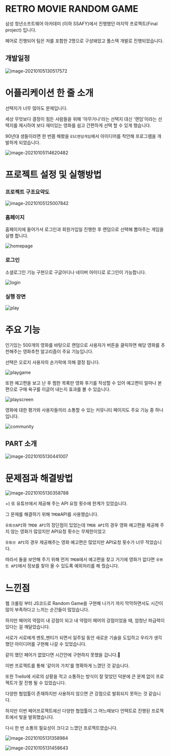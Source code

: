 # RETRO MOVIE RANDOM GAME 

삼성 청년소프트웨어 아카데미 (이하 SSAFY)에서 진행했던 마지막 프로젝트(Final project) 입니다.

페어로 진행되어 팀은 저를 포함한 2명으로 구성돼었고 풀스택 개발로 진행되었습니다.



## 개발일정

![image-20210105130517572](README.assets/image-20210105130517572.png)

# 어플리케이션 한 줄 소개 

선택지가 너무 많아도 문제입니다. 

세상 무엇보다 결정이 힘든 사람들을 위해 '아무거나'라는 선택지 대신 '랜덤'이라는 선택지를 제시하여 보다 재미있는 영화를 쉽고 간편하게 선택 할 수 있게 했습니다.

90년대 생들이라면 한 번쯤 해봤을 `ESC랜덤게임`에서 아이디어를 착안해 프로그램을 개발하게 되었습니다. 

![image-20210105114620482](README.assets/image-20210105114620482.png)



# 프로젝트 설정 및 실행방법



### 프로젝트 구조요약도

![image-20210105125007842](README.assets/image-20210105125007842.png)

### 홈페이지  

홈페이지에 들어가서 로그인과 회원가입일 진행한 후 랜덤으로 선택해 뽑아주는 게임을 실행 합니다.

![homepage](README.assets/final_pjt홈페이지.png)

### 로그인 

소셜로그인 기능 구현으로 구글아디나 네이버 아이디로 로그인이 가능합니다. 

![login](README.assets/final_pjt로그인.png)



### 실행 장면 

![play](README.assets/play.gif)





# 주요 기능

인기있는 500개의 영화를 바탕으로 랜덤으로 사용자가 버튼을 클릭하면 해당 영화를 추천해주는 영화추천 알고리즘이 주요 기능입니다. 

선택은 오로지 사용자의 손가락에 의해 결정 됩니다. 

![playgame](README.assets/final_pjt게임실행.png)

또한 예고편을 보고 난 후 찜한 목록만 영화 후기를 작성할 수 있어 예고편이 얼마나 본편으로 구매 욕구를 이글어 내는지 효과를 볼 수 있습니다.

![playscreen](README.assets/final_pjt실행장면.png)

영화에 대한 평가와 사용자들끼리 소통할 수 있는 커뮤니티 페이지도 주요 기능 중 하나입니다. 

![community](README.assets/final_pjt커뮤니티.png)



## PART 소개

![image-20210105130441007](README.assets/image-20210105130441007.png)





# 문제점과 해결방법

![image-20210105130358788](README.assets/image-20210105130358788.png)

+) 또 유튜브에서 제공해 주는 API 요청 횟수에 한계가 있었습니다. 

그 문제를 해결하기 위해 `TMDB`API를 사용했습니다.

`유튜브API`와 `TMDB API`의 장단점이 있었는데 `TMDB API`의 경우 영화 예고편을 제공해 주지 않는 영화가 많았지만 API요청 횟수는 무제한이었고 

`유튜브 API`의 경우 제공해주는 영화 예고편은 많았지만 API요청 횟수가 너무 적었습니다.

따라서 둘을 보안해 주기 위해 먼저 `TMDB`에서 예고편을 찾고 거기에 영화가 없다면 `유뷰트 API`에서 정보를 찾아 올 수 있도록 예외처리를 해 줬습니다. 

# 느낀점

웹 크롤링 부터 JS코드로 Random Game을 구현해 나가기 까지 막막하면서도 시간이 많이 부족하다고 느끼는 순간들이 많았습니다.

하지만 페어의 약점이 내 강점이 되고 내 약점이 페어의 강점이었을 때, 엄청난 파급력이 있다는 걸 깨달았습니다. 

서로가 서로에게 멘토,멘티가 되면서 일주일 동안 새로운 기술을 도입하고 우리가 생각했던 아이디어를 구현해 나갈 수 있었습니다. 

같이 했던 페어가 없었다면 시간안에 구현하지 못했을 겁니다.🙂

이번 프로젝트를 통해 '같이의 가치'를 명확하게 느꼈던 것 같습니다.



또한 Trello에 서로의 상황을 적고 소통하는 방식이 잘 맞았던 덕분에 큰 문제 없이 프로젝트가 잘 진행 될 수 있었습니다. 

다양한 협업툴이 존재하지만 사용하지 않으면 큰 강점으로 발휘되지 못하는 것 같습니다. 

하지만 이번 페어프로젝트에선 다양한 협업툴이 그 어느때보다 언택트로 진행된 프로젝트에서 빛을 발휘했습니다. 

다시 한 번 소통의 필요성이 크다고 느꼈던 프로젝트였습니다.



![image-20210105131358984](README.assets/image-20210105131358984.png)

![image-20210105131458643](README.assets/image-20210105131458643.png)